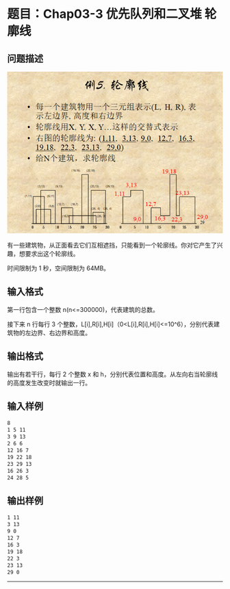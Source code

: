 # 题目：Chap03-3 优先队列和二叉堆 轮廓线

## 问题描述
![](title_chap03-3.png)

有一些建筑物，从正面看去它们互相遮挡，只能看到一个轮廓线。你对它产生了兴趣，想要求出这个轮廓线。

时间限制为 1 秒，空间限制为 64MB。
## 输入格式
第一行包含一个整数 n(n<=300000)，代表建筑的总数。

接下来 n 行每行 3 个整数，L[i],R[i],H[i]（0<L[i],R[i],H[i]<=10^6），分别代表建筑物的左边界、右边界和高度。
## 输出格式
输出有若干行，每行 2 个整数 x 和 h，分别代表位置和高度。从左向右当轮廓线的高度发生改变时就输出一行。

## 输入样例
	8
	1 5 11
	3 9 13
	2 6 6
	12 16 7
	19 22 18
	23 29 13
	16 26 3
	24 28 5
## 输出样例
	1 11
	3 13
	9 0
	12 7
	16 3
	19 18
	22 3
	23 13
	29 0

----